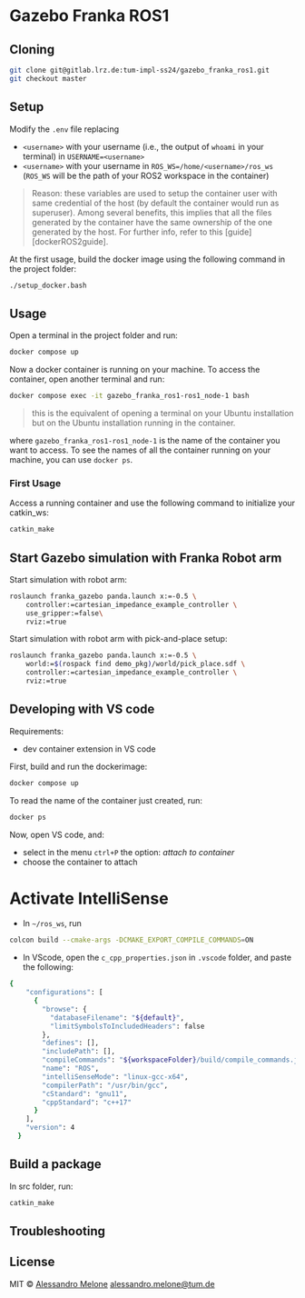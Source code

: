 #  Gazebo Franka ROS1 

## Cloning
```sh
git clone git@gitlab.lrz.de:tum-impl-ss24/gazebo_franka_ros1.git
git checkout master
```


## Setup
Modify the `.env` file replacing
- `<username>` with your username (i.e., the output of `whoami` in your terminal) in `USERNAME=<username>`
- `<username>` with your username in `ROS_WS=/home/<username>/ros_ws` (`ROS_WS` will be the path of your ROS2 workspace in the container)

> Reason: these variables are used to setup the container user with same credential of the host (by default the container would run as superuser). Among several benefits, this implies that all the files generated by the container have the same ownership of the one generated by the host. For further info, refer to this [guide][dockerROS2guide].   

At the first usage, build the docker image using the following command in the project folder:
```sh
./setup_docker.bash
```

## Usage
Open a terminal in the project folder and run:
```sh
docker compose up
```
Now a docker container is running on your machine. To access the container, open another terminal and run:
```sh
docker compose exec -it gazebo_franka_ros1-ros1_node-1 bash
```
> this is the equivalent of opening a terminal on your Ubuntu installation but on the Ubuntu installation running in the container. 

where `gazebo_franka_ros1-ros1_node-1` is the name of the container you want to access. To see the names of all the container running on your machine, you can use `docker ps`.

### First Usage
Access a running container and use the following command to initialize your catkin_ws:
```sh 
catkin_make
```

## Start Gazebo simulation with Franka Robot arm
Start simulation with robot arm:
```sh
roslaunch franka_gazebo panda.launch x:=-0.5 \
    controller:=cartesian_impedance_example_controller \
    use_gripper:=false\
    rviz:=true
```
Start simulation with robot arm with pick-and-place setup:
```sh
roslaunch franka_gazebo panda.launch x:=-0.5 \
    world:=$(rospack find demo_pkg)/world/pick_place.sdf \
    controller:=cartesian_impedance_example_controller \
    rviz:=true
```
## Developing with VS code
Requirements:
- dev container extension in VS code

First, build and run the dockerimage:
```sh
docker compose up
```
To read the name of the container just created, run:
```sh
docker ps
```

Now, open VS code, and: 
- select in the menu `ctrl+P` the option:  _attach to container_
- choose the container to attach 

# Activate IntelliSense
- In `~/ros_ws`, run 
```sh
colcon build --cmake-args -DCMAKE_EXPORT_COMPILE_COMMANDS=ON
```
- In VScode, open the `c_cpp_properties.json` in `.vscode` folder, and paste the following:
```sh
{
    "configurations": [
      {
        "browse": {
          "databaseFilename": "${default}",
          "limitSymbolsToIncludedHeaders": false
        },
        "defines": [],
        "includePath": [],
        "compileCommands": "${workspaceFolder}/build/compile_commands.json",
        "name": "ROS",
        "intelliSenseMode": "linux-gcc-x64",
        "compilerPath": "/usr/bin/gcc",
        "cStandard": "gnu11",
        "cppStandard": "c++17"
      }
    ],
    "version": 4
  } 
```
## Build a package
In src folder, run:
```sh
catkin_make 
```
## Troubleshooting



## License

MIT © [Alessandro Melone](https://alessandromelone.github.io/) alessandro.melone@tum.de

[//]: # (These are reference links used in the body of this note and get stripped out when the markdown processor does its job. There is no need to format nicely because it shouldn't be seen. Thanks SO - http://stackoverflow.com/questions/4823468/store-comments-in-markdown-syntax)

   [git-repo-tinyfsm]: <https://github.com/joemccann/dillinger>
